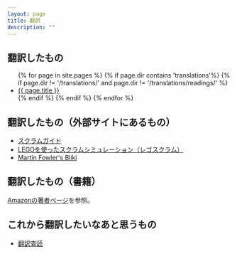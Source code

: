 ```yaml
---
layout: page
title: 翻訳
description: ""
---
```


## 翻訳したもの
<ul>
{% for page in site.pages %}
  {% if page.dir contains 'translations'%}
  {% if page.dir != '/translations/' and page.dir != '/translations/readings/' %}
<li><a href="{{ page.dir }}">{{ page.title }}</a></li>
  {% endif %}
  {% endif %}
{% endfor %}
</ul>

## 翻訳したもの（外部サイトにあるもの）
* [スクラムガイド](http://www.scrumguides.org/download.html)
* [LEGOを使ったスクラムシミュレーション（レゴスクラム）](http://www.lego4scrum.com/p/scrum-with-lego.html)
* [Martin Fowler's Bliki](http://bliki-ja.github.io/)

## 翻訳したもの（書籍）

[Amazonの著者ページ](http://www.amazon.co.jp/-/e/B00429JIAI)を参照。

## これから翻訳したいなあと思うもの

* [翻訳査読](readings)
